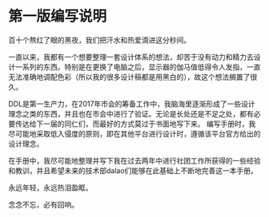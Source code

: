 # 第一版编写说明

百十个熬红了眼的黑夜，我们把汗水和热爱滴进这分秒间。

一直以来，我都有一个想要整理一套设计体系的想法，却苦于没有动力和精力去设计一系列的东西。特别是在更换了电脑之后，显示器的伽马值低得令人发指，一直无法准确地调配色彩（所以我的很多设计稿都是用黑白的），故这个想法搁置了很久。

DDL是第一生产力，在2017年市会的筹备工作中，我脑海里逐渐形成了一些设计理念之类的东西，并且也在市会中进行了验证。无论是长处还是不足之处，都有必要传达给下一届的同仁们，而最好的方式莫过于书面地写下来。
编写手册时，我尽可能地采取低入侵度的原则，即在其他平台进行设计时，遵循该平台官方给出的设计理念。

在手册中，我尽可能地整理并写下我在过去两年中进行社团工作所获得的一些经验和教训，并且希望未来的技术部dalao们能够在此基础上不断地完善这一本手册。

永远年轻，永远热泪盈眶。

念念不忘，必有回响。

